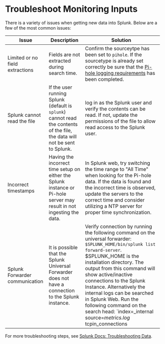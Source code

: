 # Troubleshoot Monitoring Inputs

There is a variety of issues when getting new data into Splunk. Below are a few of the most common issues:

Issue | Description | Solution
----- | ----------- | --------
Limited or no field extractions | Fields are not extracted during search time. | Confirm the sourceytpe has been set to `pihole`. If the sourcetype is already set correctly be sure that the [Pi-hole logging requirements](../../pihole-logging-requirements) has been completed.
Splunk cannot read the file | If the user running Splunk (default is `splunk`) cannot read the contents of the file, the data will not be sent to Splunk. | log in as the Splunk user and verify the contents can be read. If not, update the permissions of the file to allow read access to the Splunk user.
Incorrect timestamps | Having the incorrect time setup on either the Splunk instance or Pi-hole server may result in not ingesting the data. | In Splunk web, try switching the time range to "All Time" when looking for the Pi-hole data. If the data is found and the incorrect time is observed, update the servers to the correct time and consider utilizing a NTP server for proper time synchronization.
Splunk Forwarder communication | It is possible that the Splunk Universal Forwarder does not have a connection to the Splunk instance. | Verify connection by running the following command on the universal forwarder: `$SPLUNK_HOME/bin/splunk list forward-server`. $SPLUNK_HOME is the installation directory. The output from this command will show active/inactive connections to the Splunk Instance. Alternatively the internal logs can be searched in Splunk Web. Run the following command on the search head: `index=_internal source=*metrics.log* tcpin_connections | stats count by sourceIp`. The output of this search will show a list of sources connecting to the Splunk Instance.

For more troubleshooting steps, see [Splunk Docs: Troubleshooting Data](https://docs.splunk.com/Documentation/Splunk/latest/Troubleshooting/Cantfinddata).
